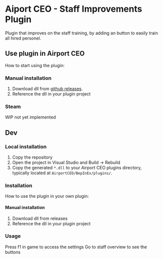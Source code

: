 # Aiport CEO - Staff Improvements Plugin

Plugin that improves on the staff training, by adding an button to easily train all hired personel.

## Use plugin in Airport CEO

How to start using the plugin:

### Manual installation

1. Download dll from [github releases](https://github.com/Humoresque811/AirportCEOStaffImprovements/releases).
2. Reference the dll in your plugin project

### Steam

WIP not yet implemented

## Dev

### Local installation

1. Copy the repository
2. Open the project in Visual Studio and Build -> Rebuild
3. Copy the generated `*.dll` to your Airport CEO plugins directory, typically located at `AirportCEO/BepInEx/plugins/`.

### Installation

How to use the plugin in your own plugin:

#### Manual installation

1. Download dll from releases
2. Reference the dll in your plugin project

### Usage

Press f1 in game to access the settings
Go to staff overview to see the buttons
